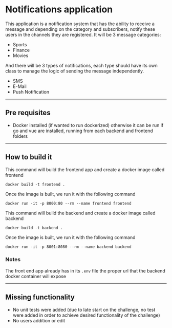 # Notifications application

This application is a notification system that has the ability to receive a message and depending on the
category and subscribers, notify these users in the channels they are registered.
It will be 3 message categories:
- Sports
- Finance
- Movies

And there will be 3 types of notifications, each type should have its own class to manage the logic of
sending the message independently.

- SMS
- E-Mail
- Push Notification
---
## Pre requisites


- Docker installed (if wanted to run dockerized) otherwise it can be run if go and vue are installed, running from each backend and frontend folders

---
## How to build it


This command will build the frontend app and create a docker image called frontend
```
docker build -t frontend .
```

Once the image is built, we run it with the following command
```
docker run -it -p 8000:80 --rm --name frontend frontend
```

This command will build the backend and create a docker image called backend
```
docker build -t backend .
```

Once the image is built, we run it with the following command
```
docker run -it -p 8001:8080 --rm --name backend backend
```

### Notes 
The front end app already has in its `.env` file the proper url that the backend docker container will expose

---

## Missing functionality

- No unit tests were added (due to late start on the challenge, no test were added in order to achieve desired functionality of the challenge)
- No users addition or edit
  